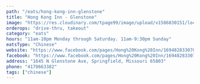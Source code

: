 ```yaml
---
path: "/eats/hong-kong-inn-glenstone"
title: "Hong Kong Inn - Glenstone"
image: "https://res.cloudinary.com/tpage99/image/upload/v1586830151/local417eats/local417eatslogo.png"
orderops: "drive-thru, takeout"
category: "eats"
hours: "11am-10pm Monday through Saturday. 11am-9:30pm Sunday"
eatsType: "Chinese"
website: "https://www.facebook.com/pages/Hong%20Kong%20Inn/169482833070168/"
facebook: "https://www.facebook.com/pages/Hong%20Kong%20Inn/169482833070168/"
address: "1645 N Glenstone Ave, Springfield, Missouri 65803"
phone: "4178663382"
tags: ["chinese"]
---
```

